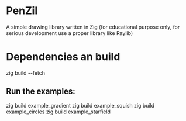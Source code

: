 # PenZil
A simple drawing library written in Zig (for educational purpose only, for serious development use a proper library like Raylib)

# Dependencies an build
zig build --fetch


## Run the examples:
zig build example_gradient
zig build example_squish
zig build example_circles
zig build example_starfield




